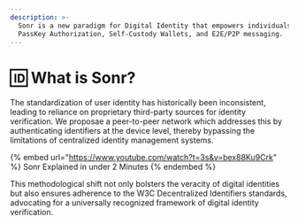 ```yaml
---
description: >-
  Sonr is a new paradigm for Digital Identity that empowers individuals with
  PassKey Authorization, Self-Custody Wallets, and E2E/P2P messaging.
---
```


# 🆔 What is Sonr?

The standardization of user identity has historically been inconsistent, leading to reliance on proprietary third-party sources for identity verification. We proposae a peer-to-peer network which addresses this by authenticating identifiers at the device level, thereby bypassing the limitations of centralized identity management systems.&#x20;

{% embed url="https://www.youtube.com/watch?t=3s&v=bex88Ku9Crk" %}
Sonr Explained in under 2 Minutes
{% endembed %}

This methodological shift not only bolsters the veracity of digital identities but also ensures adherence to the W3C Decentralized Identifiers standards, advocating for a universally recognized framework of digital identity verification.
